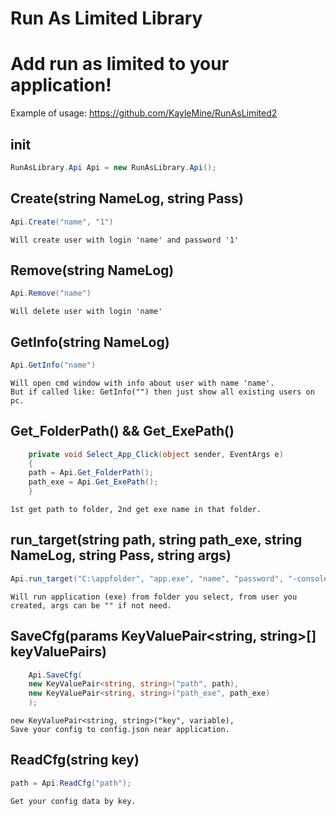 # Run As Limited Library

# Add run as limited to your application!
Example of usage: https://github.com/KayleMine/RunAsLimited2

## init
```c#
RunAsLibrary.Api Api = new RunAsLibrary.Api();
```

## Create(string NameLog, string Pass)
```c#
Api.Create("name", "1")
```
```
Will create user with login 'name' and password '1'
```

## Remove(string NameLog)
```c#
Api.Remove("name")
```
```
Will delete user with login 'name'
```

## GetInfo(string NameLog)
```c#
Api.GetInfo("name")
```
```
Will open cmd window with info about user with name 'name'.
But if called like: GetInfo("") then just show all existing users on pc.
```

## Get_FolderPath() && Get_ExePath()
```c#
    private void Select_App_Click(object sender, EventArgs e)
    {
    path = Api.Get_FolderPath();
    path_exe = Api.Get_ExePath();
    }
```
```
1st get path to folder, 2nd get exe name in that folder.
```

## run_target(string path, string path_exe, string NameLog, string Pass, string args)
```c#
Api.run_target("C:\appfolder", "app.exe", "name", "password", "-console");
```
```
Will run application (exe) from folder you select, from user you created, args can be "" if not need.
```

## SaveCfg(params KeyValuePair<string, string>[] keyValuePairs)
```c#
    Api.SaveCfg(
    new KeyValuePair<string, string>("path", path),
    new KeyValuePair<string, string>("path_exe", path_exe)
    );
```
```
new KeyValuePair<string, string>("key", variable),
Save your config to config.json near application.
```

## ReadCfg(string key)
```c#
path = Api.ReadCfg("path");
```
```
Get your config data by key.
```
